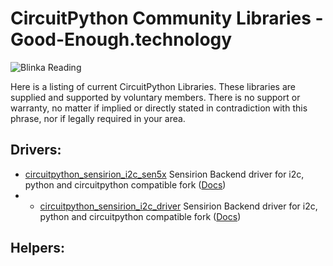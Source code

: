 # CircuitPython Community Libraries - Good-Enough.technology
![Blinka Reading](https://github.com/adafruit/circuitpython-weekly-newsletter/blob/gh-pages/assets/common_assets/blinka.png)

Here is a listing of current CircuitPython Libraries. These libraries are supplied and supported by voluntary members. There is no support or warranty, no matter if implied or directly stated in contradiction with this phrase, nor if legally required in your area.

## Drivers:
* [circuitpython_sensirion_i2c_sen5x](https://github.com/good-enough-technology/circuitpython_sensirion_i2c_sen5x) Sensirion Backend driver for i2c, python and circuitpython compatible fork ([Docs](https://good-enough-technology.readthedocs.io/circuitpython_sensirion_i2c_sen5x))
* * [circuitpython_sensirion_i2c_driver](https://github.com/good-enough-technology/circuitpython_sensirion_i2c_driver) Sensirion Backend driver for i2c, python and circuitpython compatible fork ([Docs](https://good-enough-technology.readthedocs.io/circuitpython_sensirion_i2c_driver))

## Helpers:
